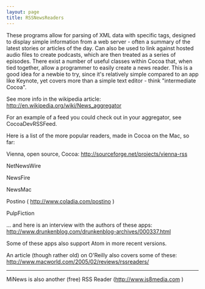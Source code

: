 ```yaml
---
layout: page
title: RSSNewsReaders
---
```


These programs allow for parsing of XML data with specific tags, designed to display simple information from a web server - often a summary of the latest stories or articles of the day. Can also be used to link against hosted audio files to create podcasts, which are then treated as a series of episodes. There exist a number of useful classes within Cocoa that, when tied together, allow a programmer to easily create a news reader. This is a good idea for a newbie to try, since it's relatively simple compared to an app like Keynote, yet covers more than a simple text editor - think "intermediate Cocoa".

See more info in the wikipedia article: http://en.wikipedia.org/wiki/News_aggregator

For an example of a feed you could check out in your aggregator, see CocoaDevRSSFeed.

Here is a list of the more popular readers, made in Cocoa on the Mac, so far:

Vienna, open source, Cocoa: http://sourceforge.net/projects/vienna-rss

NetNewsWire

NewsFire

NewsMac

Postino ( http://www.coladia.com/postino )

PulpFiction

... and here is an interview with the authors of these apps: http://www.drunkenblog.com/drunkenblog-archives/000337.html

Some of these apps also support Atom in more recent versions. 

An article (though rather old) on O'Reilly also covers some of these: http://www.macworld.com/2005/02/reviews/rssreaders/

----

MiNews is also another (free) RSS Reader (http://www.js8media.com )

